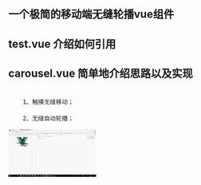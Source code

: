 ## 一个极简的移动端无缝轮播vue组件

## test.vue 介绍如何引用

## carousel.vue 简单地介绍思路以及实现

```

    1、触摸无缝移动；

    2、无缝自动轮播；

```

![演示](/view.gif)